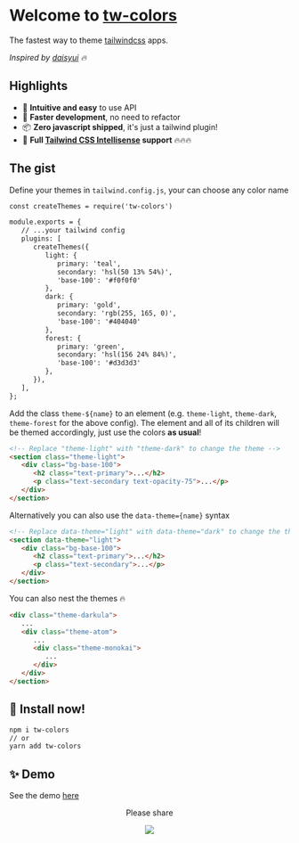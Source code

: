 # Welcome to [tw-colors](https://github.com/L-Blondy/tw-colors)

The fastest way to theme [tailwindcss](https://tailwindcss.com/) apps.

*Inspired by [daisyui](https://daisyui.com/) 🔥*

## Highlights

-  🤩 **Intuitive and easy** to use API
-  🚀 **Faster development**, no need to refactor
-  📦 **Zero javascript shipped**, it's just a tailwind plugin!
-  💫 **Full [Tailwind CSS Intellisense](https://marketplace.visualstudio.com/items?itemName=bradlc.vscode-tailwindcss) support** 🔥🔥🔥

## The gist

Define your themes in `tailwind.config.js`, your can choose any color name

```diff
const createThemes = require('tw-colors')

module.exports = {
   // ...your tailwind config
   plugins: [
      createThemes({
         light: {
            primary: 'teal',
            secondary: 'hsl(50 13% 54%)',
            'base-100': '#f0f0f0'
         },
         dark: {
            primary: 'gold',
            secondary: 'rgb(255, 165, 0)',
            'base-100': '#404040'
         },
         forest: {
            primary: 'green',
            secondary: 'hsl(156 24% 84%)',
            'base-100': '#d3d3d3'
         },
      }),
   ],
};

```

Add the class `theme-${name}` to an element (e.g. `theme-light`, `theme-dark`, `theme-forest` for the above config). 
The element and all of its children will be themed accordingly, just use the colors <b>as usual</b>!

```html
<!-- Replace "theme-light" with "theme-dark" to change the theme -->
<section class="theme-light"> 
   <div class="bg-base-100">
      <h2 class="text-primary">...</h2>
      <p class="text-secondary text-opacity-75">...</p>
   </div>
</section>
```

Alternatively you can also use the `data-theme={name}` syntax

```html
<!-- Replace data-theme="light" with data-theme="dark" to change the theme -->
<section data-theme="light"> 
   <div class="bg-base-100">
      <h2 class="text-primary">...</h2>
      <p class="text-secondary">...</p>
   </div>
</section>
```

You can also nest the themes 🔥

```html
<div class="theme-darkula"> 
   ...
   <div class="theme-atom">
      ...
      <div class="theme-monokai">
         ...
      </div>
   </div>
</section>
```

## 📀 Install now!

```bash
npm i tw-colors
// or
yarn add tw-colors
```

## ✨ Demo

See the demo [here](...)

<div align="center">

Please share

[![][tweet]][tweet-url]

</div >

[tweet]: https://img.shields.io/twitter/url?style=social&url=https%3A%2F%2Fgithub.com%2Fsaadeghi%2Fdaisyui
[tweet-url]: https://twitter.com/intent/tweet?text=tw-colors%0ATailwind%20color%20themes%20made%20easy!%0AURL_TO_GITHUB
